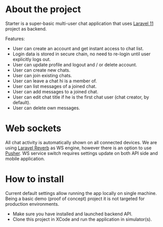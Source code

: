 #  About the project

Starter is a super-basic multi-user chat application that uses [Laravel 11](https://github.com/alex3493/starter-11) project as backend.

Features:

- User can create an account and get instant access to chat list.
- Login data is stored in secure chain, no need to re-login until user explicitly logs out.
- User can update profile and logout and / or delete account.
- User can create new chats.
- User can join existing chats.
- User can leave a chat hi is a member of.
- User can list messages of a joined chat.
- User can add messages to a joined chat.
- User can edit chat title if he is the first chat user (chat creator, by default).
- User can delete own messages.

# Web sockets

All chat activity is automatically shown on all connected devices. We are using [Laravel Reverb](https://reverb.laravel.com/) as WS engine, however there is an option to use [Pusher](https://pusher.com).
WS service switch requires settings update on both API side and mobile application.

# How to install

Current default settings allow running the app locally on single machine. Being a basic demo (proof of concept) project it is not targeted for production environments.

- Make sure you have installed and launched backend API.
- Clone this project in XCode and run the application in simulator(s).

